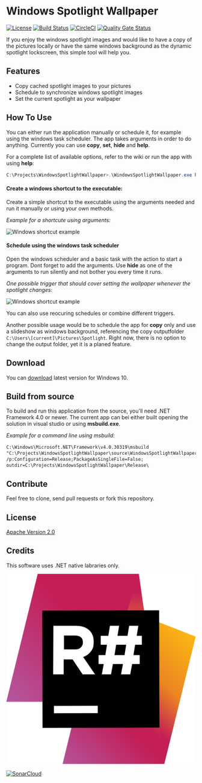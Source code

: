 # Windows Spotlight Wallpaper 

[![License](https://img.shields.io/badge/License-Apache%202.0-blue.svg)](https://opensource.org/licenses/Apache-2.0)
[![Build Status](https://travis-ci.com/RaulSebastian/WindowsSpotlightWallpaper.svg?branch=master)](https://travis-ci.com/RaulSebastian/WindowsSpotlightWallpaper)
[![CircleCI](https://circleci.com/gh/RaulSebastian/WindowsSpotlightWallpaper.svg?style=svg)](https://circleci.com/gh/RaulSebastian/WindowsSpotlightWallpaper)
[![Quality Gate Status](https://sonarcloud.io/api/project_badges/measure?project=RaulSebastian_WindowsSpotlightWallpaper&metric=alert_status)](https://sonarcloud.io/dashboard?id=RaulSebastian_WindowsSpotlightWallpaper)

If you enjoy the windows spotlight images and would like to have a copy of the pictures locally or have the same windows background as the dynamic spotlight lockscreen, this simple tool will help you. 


## Features

- Copy cached spotlight images to your pictures
- Schedule to synchronize windows spotlight images
- Set the current spotlight as your wallpaper


## How To Use

You can either run the application manually or schedule it, for example using the windows task scheduler.
The app takes arguments in order to do anything. Currently you can use **copy**, **set**, **hide** and **help**.

For a complete list of available options, refer to the wiki or run the app with using **help**:
```PowerShell
C:\Projects\WindowsSpotlightWallpaper>.\WindowsSpotlightWallpaper.exe help
```

#### Create a windows shortcut to the executable:

Create a simple shortcut to the executable using the arguments needed and run it manually or using your own methods. 

_Example for a shortcute using arguments:_

![Windows shortcut example](https://github.com/RaulSebastian/WindowsSpotlightWallpaper/blob/master/documentation/assets/shortcut.png)


#### Schedule using the windows task scheduler

Open the windows scheduler and a basic task with the action to start a program. Dont forget to add the arguments. Use **hide** as one of the arguments to run silently and not bother you every time it runs.

_One possible trigger that should cover setting the wallpaper whenever the spotlight changes:_

![Windows shortcut example](https://github.com/RaulSebastian/WindowsSpotlightWallpaper/blob/master/documentation/assets/winSchedulerTrigger.png)

You can also use reocuring schedules or combine different triggers. 

Another possible usage would be to schedule the app for **copy** only and use a slideshow as windows background, referencing the copy outputfolder ```C:\Users\[current]\Pictures\Spotlight```. Right now, there is no option to change the output folder, yet it is a planed feature.


## Download

You can [download](https://github.com/RaulSebastian/WindowsSpotlightWallpaper/releases/tag/v1.1.0) latest version for Windows 10.


## Build from source 

To build and run this application from the source, you'll need .NET Framework 4.0 or newer.
The current app can bei either built opening the solution in visual studio or using **msbuild.exe**.

_Example for a command line using msbuild:_
```
C:\Windows\Microsoft.NET\Framework\v4.0.30319\msbuild "C:\Projects\WindowsSpotlightWallpaper\source\WindowsSpotlightWallpaper\WindowsSpotlightWallpaper.csproj" /p:Configuration=Release;PackageAsSingleFile=False; outdir=C:\Projects\WindowsSpotlightWallpaper\Release\
```

## Contribute

Feel free to clone, send pull requests or fork this repository.


## License

[Apache Version 2.0](https://github.com/RaulSebastian/WindowsSpotlightWallpaper/blob/master/LICENSE)


## Credits

This software uses .NET native labraries only.

![ReSharper](documentation/assets/ReSharper-Icon.png)

[![SonarCloud](https://sonarcloud.io/images/project_badges/sonarcloud-white.svg)](https://sonarcloud.io/dashboard?id=RaulSebastian_WindowsSpotlightWallpaper)
